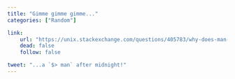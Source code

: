 ```yaml
---
title: "Gimme gimme gimme..."
categories: ["Random"]

link:
    url: "https://unix.stackexchange.com/questions/405783/why-does-man-print-gimme-gimme-gimme-at-0030"
    dead: false
    follow: false

tweet: "...a `$> man` after midnight!"
---
```

